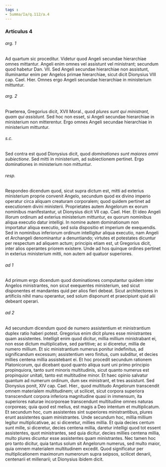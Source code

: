 ```yaml
---
tags : 
- Summa/Ia/q.112/a.4
---
```


### Articulus 4

###### arg. 1
Ad quartum sic proceditur. Videtur quod Angeli secundae hierarchiae omnes mittantur. Angeli enim omnes vel assistunt vel ministrant; secundum quod habetur Dan. VII. Sed Angeli secundae hierarchiae non assistunt, illuminantur enim per Angelos primae hierarchiae, sicut dicit Dionysius VIII cap. Cael. Hier. Omnes ergo Angeli secundae hierarchiae in ministerium mittuntur.

###### arg. 2
Praeterea, Gregorius dicit, XVII Moral., quod *plures sunt qui ministrant, quam qui assistunt*. Sed hoc non esset, si Angeli secundae hierarchiae in ministerium non mitterentur. Ergo omnes Angeli secundae hierarchiae in ministerium mittuntur.

###### s.c.
Sed contra est quod Dionysius dicit, quod *dominationes sunt maiores omni subiectione*. Sed mitti in ministerium, ad subiectionem pertinet. Ergo dominationes in ministerium non mittuntur.

###### resp.
Respondeo dicendum quod, sicut supra dictum est, mitti ad exterius ministerium proprie convenit Angelo, secundum quod ex divino imperio operatur circa aliquam creaturam corporalem; quod quidem pertinet ad executionem divini ministerii. Proprietates autem Angelorum ex eorum nominibus manifestantur, ut Dionysius dicit VII cap. Cael. Hier. Et ideo Angeli illorum ordinum ad exterius ministerium mittuntur, ex quorum nominibus aliqua executio datur intelligi. In nomine autem dominationum non importatur aliqua executio, sed sola dispositio et imperium de exequendis. Sed in nominibus inferiorum ordinum intelligitur aliqua executio, nam Angeli et Archangeli denominantur a denuntiando; virtutes et potestates dicuntur per respectum ad aliquem actum; principis etiam est, ut Gregorius dicit, inter alios operantes priorem existere. Unde ad hos quinque ordines pertinet in exterius ministerium mitti, non autem ad quatuor superiores.

###### ad 1
Ad primum ergo dicendum quod dominationes computantur quidem inter Angelos ministrantes, non sicut exequentes ministerium, sed sicut disponentes et mandantes quid per alios fieri debeat. Sicut architectores in artificiis nihil manu operantur, sed solum disponunt et praecipiunt quid alii debeant operari.

###### ad 2
Ad secundum dicendum quod de numero assistentium et ministrantium duplex ratio haberi potest. Gregorius enim dicit plures esse ministrantes quam assistentes. Intelligit enim quod dicitur, millia millium ministrabant ei, non esse dictum multiplicative, sed partitive; ac si diceretur, millia de numero millium. Et sic ministrantium numerus ponitur indefinitus, ad significandum excessum; assistentium vero finitus, cum subditur, et decies millies centena millia assistebant ei. Et hoc procedit secundum rationem Platonicorum, qui dicebant quod quanto aliqua sunt uni primo principio propinquiora, tanto sunt minoris multitudinis, sicut quanto numerus est propinquior unitati, tanto est multitudine minor. Et haec opinio salvatur quantum ad numerum ordinum, dum sex ministrant, et tres assistunt. Sed Dionysius ponit, XIV cap. Cael. Hier., quod multitudo Angelorum transcendit omnem materialem multitudinem; ut scilicet, sicut corpora superiora transcendunt corpora inferiora magnitudine quasi in immensum, ita superiores naturae incorporeae transcendunt multitudine omnes naturas corporeas; quia quod est melius, est magis a Deo intentum et multiplicatum. Et secundum hoc, cum assistentes sint superiores ministrantibus, plures erunt assistentes quam ministrantes. Unde secundum hoc, millia millium legitur multiplicativae, ac si diceretur, millies millia. Et quia decies centum sunt mille, si diceretur, decies centena millia, daretur intelligi quod tot essent assistentes, quot ministrantes, sed quia dicitur, decies millies centena millia, multo plures dicuntur esse assistentes quam ministrantes. Nec tamen hoc pro tanto dicitur, quia tantus solum sit Angelorum numerus, sed multo maior, quia omnem materialem multitudinem excedit. Quod significatur per multiplicationem maximorum numerorum supra seipsos, scilicet denarii, centenarii et millenarii; ut Dionysius ibidem dicit.

